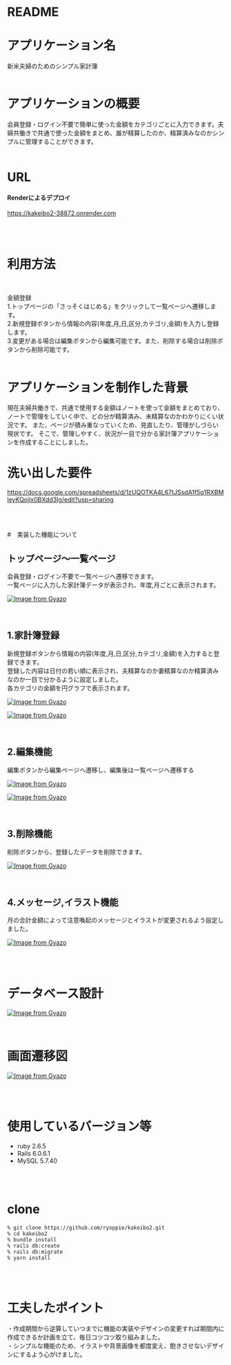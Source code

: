 # README

# アプリケーション名

新米夫婦のためのシンプル家計簿
<br>
<br>

# アプリケーションの概要

会員登録・ログイン不要で簡単に使った金額をカテゴリごとに入力できます。夫婦共働きで共通で使った金額をまとめ、誰が精算したのか、精算済みなのかシンプルに管理することができます。
<br>
<br>

# URL 
#### Renderによるデプロイ
https://kakeibo2-38872.onrender.com

<br>
<br>

# 利用方法
<br>

金額登録
<br>
1.トップページの「さっそくはじめる」をクリックして一覧ページへ遷移します。
<br>
2.新規登録ボタンから情報の内容(年度,月,日,区分,カテゴリ,金額)を入力し登録します。
<br>
3.変更がある場合は編集ボタンから編集可能です。また、削除する場合は削除ボタンから削除可能です。
<br>
<br>

# アプリケーションを制作した背景

現在夫婦共働きで、共通で使用する金額はノートを使って金額をまとめており、
ノートで管理をしていく中で、どの分が精算済み、未精算なのかわかりにくい状況です。
また、ページが積み重なっていくため、見直したり、管理がしづらい現状です。
そこで、管理しやすく、状況が一目で分かる家計簿アプリケーションを作成することにしました。
<br>

# 洗い出した要件
https://docs.google.com/spreadsheets/d/1zUQOTKA4L67tJSsdA1f5q1RXBMleyKQojlx0BXdd3Ig/edit?usp=sharing

<br>
<br>

#　実装した機能について

## トップページ〜一覧ページ
会員登録・ログイン不要で一覧ページへ遷移できます。
<br>
一覧ページに入力した家計簿データが表示され、年度,月ごとに表示されます。

[![Image from Gyazo](https://i.gyazo.com/90e631353c1a21833cc0633982149955.gif)](https://gyazo.com/90e631353c1a21833cc0633982149955)

<br>

## 1.家計簿登録
新規登録ボタンから情報の内容(年度,月,日,区分,カテゴリ,金額)を入力すると登録できます。
<br>
登録した内容は日付の若い順に表示され、夫精算なのか妻精算なのか精算済みなのか一目で分かるように設定しました。
<br>
各カテゴリの金額を円グラフで表示されます。

[![Image from Gyazo](https://i.gyazo.com/af9be16ae76fd206eef1d0823db2744d.gif)](https://gyazo.com/af9be16ae76fd206eef1d0823db2744d)

[![Image from Gyazo](https://i.gyazo.com/a3b6328e887a914f9a7cab463be7b39c.gif)](https://gyazo.com/a3b6328e887a914f9a7cab463be7b39c)

<br>

## 2.編集機能
編集ボタンから編集ページへ遷移し、編集後は一覧ページへ遷移する

[![Image from Gyazo](https://i.gyazo.com/12c2283ff009ce3f299aca7cd6588b72.gif)](https://gyazo.com/12c2283ff009ce3f299aca7cd6588b72)

[![Image from Gyazo](https://i.gyazo.com/7e5aa0e7fe92f1cbf43c451e5e3cc508.gif)](https://gyazo.com/7e5aa0e7fe92f1cbf43c451e5e3cc508)

<br>

## 3.削除機能
削除ボタンから、登録したデータを削除できます。

[![Image from Gyazo](https://i.gyazo.com/4c2060b50ad4f55e6207c6c794ec7f5d.gif)](https://gyazo.com/4c2060b50ad4f55e6207c6c794ec7f5d)

<br>

## 4.メッセージ,イラスト機能
月の合計金額によって注意喚起のメッセージとイラストが変更されるよう設定しました。

[![Image from Gyazo](https://i.gyazo.com/6e8e0144b7ca3671c31deede95fc4e98.jpg)](https://gyazo.com/6e8e0144b7ca3671c31deede95fc4e98)


<br>
<br>

# データベース設計
[![Image from Gyazo](https://i.gyazo.com/4a80357abc2db4c3ff673abf9f5d01a4.png)](https://gyazo.com/4a80357abc2db4c3ff673abf9f5d01a4)

<br>

# 画面遷移図
[![Image from Gyazo](https://i.gyazo.com/95fb6528e1af6f6cadc8e64bbae46f4c.png)](https://gyazo.com/95fb6528e1af6f6cadc8e64bbae46f4c)

<br>
<br>

# 使用しているバージョン等

- ruby 2.6.5
- Rails 6.0.6.1
- MySQL 5.7.40 

<br>
<br>

# clone

```
% git clone https://github.com/ryoppie/kakeibo2.git
% cd kakeibo2
% bundle install
% rails db:create
% rails db:migrate
% yarn install
```

<br>
<br>

# 工夫したポイント
・作成期間から逆算していつまでに機能の実装やデザインの変更すれば期間内に作成できるか計画を立て、毎日コツコツ取り組みました。
<br>
・シンプルな機能のため、イラストや背景画像を都度変え、飽きさせないデザインにするよう心がけました。


